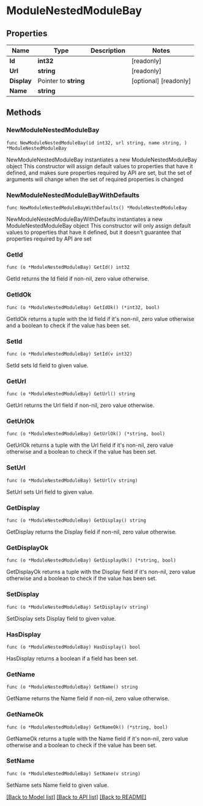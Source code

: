 # ModuleNestedModuleBay

## Properties

Name | Type | Description | Notes
------------ | ------------- | ------------- | -------------
**Id** | **int32** |  | [readonly] 
**Url** | **string** |  | [readonly] 
**Display** | Pointer to **string** |  | [optional] [readonly] 
**Name** | **string** |  | 

## Methods

### NewModuleNestedModuleBay

`func NewModuleNestedModuleBay(id int32, url string, name string, ) *ModuleNestedModuleBay`

NewModuleNestedModuleBay instantiates a new ModuleNestedModuleBay object
This constructor will assign default values to properties that have it defined,
and makes sure properties required by API are set, but the set of arguments
will change when the set of required properties is changed

### NewModuleNestedModuleBayWithDefaults

`func NewModuleNestedModuleBayWithDefaults() *ModuleNestedModuleBay`

NewModuleNestedModuleBayWithDefaults instantiates a new ModuleNestedModuleBay object
This constructor will only assign default values to properties that have it defined,
but it doesn't guarantee that properties required by API are set

### GetId

`func (o *ModuleNestedModuleBay) GetId() int32`

GetId returns the Id field if non-nil, zero value otherwise.

### GetIdOk

`func (o *ModuleNestedModuleBay) GetIdOk() (*int32, bool)`

GetIdOk returns a tuple with the Id field if it's non-nil, zero value otherwise
and a boolean to check if the value has been set.

### SetId

`func (o *ModuleNestedModuleBay) SetId(v int32)`

SetId sets Id field to given value.


### GetUrl

`func (o *ModuleNestedModuleBay) GetUrl() string`

GetUrl returns the Url field if non-nil, zero value otherwise.

### GetUrlOk

`func (o *ModuleNestedModuleBay) GetUrlOk() (*string, bool)`

GetUrlOk returns a tuple with the Url field if it's non-nil, zero value otherwise
and a boolean to check if the value has been set.

### SetUrl

`func (o *ModuleNestedModuleBay) SetUrl(v string)`

SetUrl sets Url field to given value.


### GetDisplay

`func (o *ModuleNestedModuleBay) GetDisplay() string`

GetDisplay returns the Display field if non-nil, zero value otherwise.

### GetDisplayOk

`func (o *ModuleNestedModuleBay) GetDisplayOk() (*string, bool)`

GetDisplayOk returns a tuple with the Display field if it's non-nil, zero value otherwise
and a boolean to check if the value has been set.

### SetDisplay

`func (o *ModuleNestedModuleBay) SetDisplay(v string)`

SetDisplay sets Display field to given value.

### HasDisplay

`func (o *ModuleNestedModuleBay) HasDisplay() bool`

HasDisplay returns a boolean if a field has been set.

### GetName

`func (o *ModuleNestedModuleBay) GetName() string`

GetName returns the Name field if non-nil, zero value otherwise.

### GetNameOk

`func (o *ModuleNestedModuleBay) GetNameOk() (*string, bool)`

GetNameOk returns a tuple with the Name field if it's non-nil, zero value otherwise
and a boolean to check if the value has been set.

### SetName

`func (o *ModuleNestedModuleBay) SetName(v string)`

SetName sets Name field to given value.



[[Back to Model list]](../README.md#documentation-for-models) [[Back to API list]](../README.md#documentation-for-api-endpoints) [[Back to README]](../README.md)


